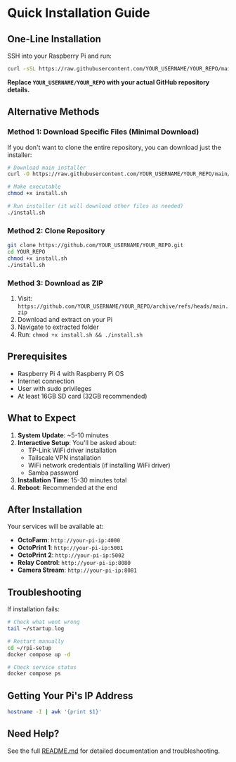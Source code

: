 # Quick Installation Guide

## One-Line Installation

SSH into your Raspberry Pi and run:

```bash
curl -sSL https://raw.githubusercontent.com/YOUR_USERNAME/YOUR_REPO/main/install.sh | bash
```

**Replace `YOUR_USERNAME/YOUR_REPO` with your actual GitHub repository details.**

## Alternative Methods

### Method 1: Download Specific Files (Minimal Download)

If you don't want to clone the entire repository, you can download just the installer:

```bash
# Download main installer
curl -O https://raw.githubusercontent.com/YOUR_USERNAME/YOUR_REPO/main/install.sh

# Make executable
chmod +x install.sh

# Run installer (it will download other files as needed)
./install.sh
```

### Method 2: Clone Repository

```bash
git clone https://github.com/YOUR_USERNAME/YOUR_REPO.git
cd YOUR_REPO
chmod +x install.sh
./install.sh
```

### Method 3: Download as ZIP

1. Visit: `https://github.com/YOUR_USERNAME/YOUR_REPO/archive/refs/heads/main.zip`
2. Download and extract on your Pi
3. Navigate to extracted folder
4. Run: `chmod +x install.sh && ./install.sh`

## Prerequisites

- Raspberry Pi 4 with Raspberry Pi OS
- Internet connection
- User with sudo privileges
- At least 16GB SD card (32GB recommended)

## What to Expect

1. **System Update**: ~5-10 minutes
2. **Interactive Setup**: You'll be asked about:
   - TP-Link WiFi driver installation
   - Tailscale VPN installation
   - WiFi network credentials (if installing WiFi driver)
   - Samba password
3. **Installation Time**: 15-30 minutes total
4. **Reboot**: Recommended at the end

## After Installation

Your services will be available at:
- **OctoFarm**: `http://your-pi-ip:4000`
- **OctoPrint 1**: `http://your-pi-ip:5001`  
- **OctoPrint 2**: `http://your-pi-ip:5002`
- **Relay Control**: `http://your-pi-ip:8080`
- **Camera Stream**: `http://your-pi-ip:8081`

## Troubleshooting

If installation fails:

```bash
# Check what went wrong
tail ~/startup.log

# Restart manually
cd ~/rpi-setup
docker compose up -d

# Check service status
docker compose ps
```

## Getting Your Pi's IP Address

```bash
hostname -I | awk '{print $1}'
```

## Need Help?

See the full [README.md](README.md) for detailed documentation and troubleshooting.